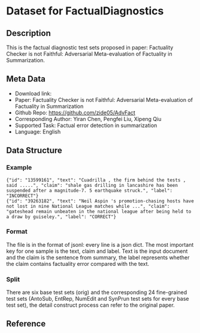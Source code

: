 # Dataset for FactualDiagnostics


## Description
This is the factual diagnostic test sets proposed in paper: Factuality Checker is not Faithful: Adversarial Meta-evaluation of Factuality in Summarization.

## Meta Data
* Download link:  
* Paper:  Factuality Checker is not Faithful: Adversarial Meta-evaluation of Factuality in Summarization
* Github Repo: https://github.com/zide05/AdvFact
* Corresponding Author:  Yiran Chen, Pengfei Liu, Xipeng Qiu
* Supported Task:  Factual error detection in summarization
* Language:  English



## Data Structure
### Example
```
{"id": "13599161", "text": "Cuadrilla , the firm behind the tests , said .....", "claim": "shale gas drilling in lancashire has been suspended after a magnitude-7. 5 earthquake struck.", "label": "INCORRECT"}
{"id": "39263182", "text": "Neil Aspin 's promotion-chasing hosts have not lost in nine National League matches while ...", "claim": "gateshead remain unbeaten in the national league after being held to a draw by guiseley.", "label": "CORRECT"}
```

### Format
The file is in the format of jsonl: every line is a json dict. The most important key for one sample is the text, claim and label. Text is the input document and the claim is the sentence from summary, the label represents whether the claim contains factuality error compared with the text.

### Split
There are six base test sets (orig) and the corresponding 24 fine-grained test sets (AntoSub, EntRep, NumEdit and SynPrun test sets for every base test set), the detail construct process can refer to the original paper.


## Reference
 

